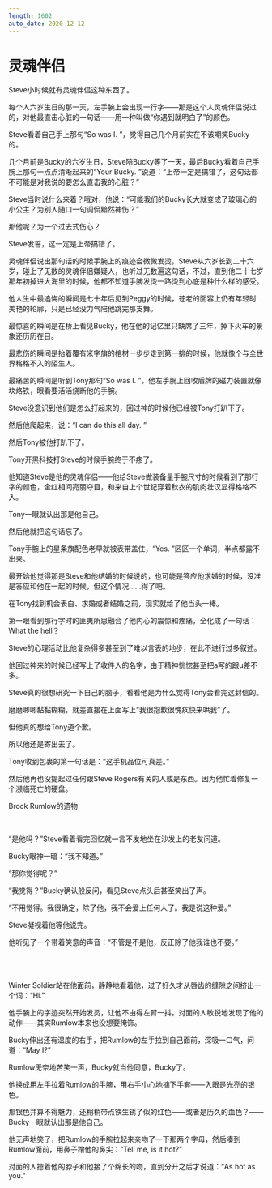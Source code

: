 ```yaml
---
length: 1602
auto_date: 2020-12-12
---
```


# 灵魂伴侣

Steve小时候就有灵魂伴侣这种东西了。

每个人六岁生日的那一天，左手腕上会出现一行字——那是这个人灵魂伴侣说过的，对他最直击心脏的一句话——用一种叫做“你遇到就明白了”的颜色。

Steve看着自己手上那句“So was I. ”，觉得自己几个月前实在不该嘲笑Bucky的。

几个月前是Bucky的六岁生日，Steve陪Bucky等了一天，最后Bucky看着自己手腕上那句一点点清晰起来的“Your Bucky. ”说道：“上帝一定是搞错了，这句话都不可能是对我说的要怎么直击我的心脏？”

Steve当时说什么来着？哦对，他说：“可能我们的Bucky长大就变成了玻璃心的小公主？为别人随口一句调侃黯然神伤？”

那他呢？为一个过去式伤心？

Steve发誓，这一定是上帝搞错了。

灵魂伴侣说出那句话的时候手腕上的痕迹会微微发烫，Steve从六岁长到二十六岁，碰上了无数的灵魂伴侣嫌疑人，也听过无数遍这句话，不过，直到他二十七岁那年初掉进大海里的时候，他都不知道手腕发烫一路烫到心底是种什么样的感受。

他人生中最追悔的瞬间是七十年后见到Peggy的时候，苍老的面容上仍有年轻时美艳的轮廓，只是已经没力气陪他跳完那支舞。

最惊喜的瞬间是在桥上看见Bucky，他在他的记忆里只缺席了三年，掉下火车的景象还历历在目。

最悲伤的瞬间是抬着覆有米字旗的棺材一步步走到第一排的时候，他就像个与全世界格格不入的陌生人。

最痛苦的瞬间是听到Tony那句“So was I. ”，他左手腕上回收盾牌的磁力装置就像块烙铁，眼看要活活烧断他的手腕。

Steve没意识到他们是怎么打起来的，回过神的时候他已经被Tony打趴下了。

然后他爬起来，说：“I can do this all day. ”

然后Tony被他打趴下了。

Tony开黑科技打Steve的时候手腕终于不疼了。

他知道Steve是他的灵魂伴侣——他给Steve做装备量手腕尺寸的时候看到了那行字的颜色，金红相间亮丽夺目，和来自上个世纪穿着秋衣的肌肉壮汉显得格格不入。

Tony一眼就认出那是他自己。

然后他就把这句话忘了。

Tony手腕上的星条旗配色老早就被表带盖住，“Yes. ”区区一个单词，半点都露不出来。

最开始他觉得那是Steve和他结婚的时候说的，也可能是答应他求婚的时候，没准是答应和他在一起的时候，但这个情况……得了吧。

在Tony找到机会表白、求婚或者结婚之前，现实就给了他当头一棒。

第一眼看到那行字时的匪夷所思融合了他内心的震惊和疼痛，全化成了一句话：What the hell？

Steve的心理活动比他复杂得多甚至到了难以言表的地步，在此不进行过多叙述。

他回过神来的时候已经写上了收件人的名字，由于精神恍惚甚至把a写的跟u差不多。

Steve真的很想研究一下自己的脑子，看看他是为什么觉得Tony会看完这封信的。

磨磨唧唧黏黏糊糊，就差直接在上面写上“我很抱歉很愧疚快来哄我”了。

但他真的想给Tony道个歉。

所以他还是寄出去了。

Tony收到包裹的第一句话是：“这手机品位可真差。”

然后他再也没提起过任何跟Steve Rogers有关的人或是东西。因为他忙着修复一个濒临死亡的硬盘。

Brock Rumlow的遗物

<br>

“是他吗？”Steve看着看完回忆就一言不发地坐在沙发上的老友问道。

Bucky眼神一暗：“我不知道。”

“那你觉得呢？”

“我觉得？”Bucky确认般反问，看见Steve点头后甚至笑出了声。

“不用觉得。我很确定，除了他，我不会爱上任何人了。我是说这种爱。”

Steve凝视着他等他说完。

他听见了一个带着笑意的声音：“不管是不是他，反正除了他我谁也不要。”

<br>

<br>
<br>
Winter Soldier站在他面前，静静地看着他，过了好久才从唇齿的缝隙之间挤出一个词：“Hi.”

他手腕上的字迹突然开始发烫，让他不由得左臂一抖，对面的人敏锐地发现了他的动作——其实Rumlow本来也没想要掩饰。

Bucky伸出还有温度的右手，把Rumlow的左手拉到自己面前，深吸一口气，问道：“May I?”

Rumlow无奈地苦笑一声，Bucky就当他同意，Bucky了。

他换成用左手拉着Rumlow的手腕，用右手小心地摘下手套——入眼是光亮的银色。

那银色并算不得魅力，还稍稍带点铁生锈了似的红色——或者是历久的血色？——Bucky一眼就认出那是他自己。

他无声地笑了，把Rumlow的手腕拉起来亲吻了一下那两个字母，然后凑到Rumlow面前，用鼻子蹭他的鼻尖：“Tell me, is it hot?”

对面的人摁着他的脖子和他接了个绵长的吻，直到分开之后才说道：“As hot as you.”

